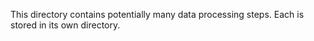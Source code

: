 This directory contains potentially many data processing steps.
Each is stored in its own directory.
